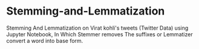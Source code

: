 # Stemming-and-Lemmatization
 Stemming And Lemmatization on Virat kohli's tweets (Twitter Data) using Jupyter Notebook, 
In Which Stemmer removes The suffixes or Lemmatizer convert a word into base form.
